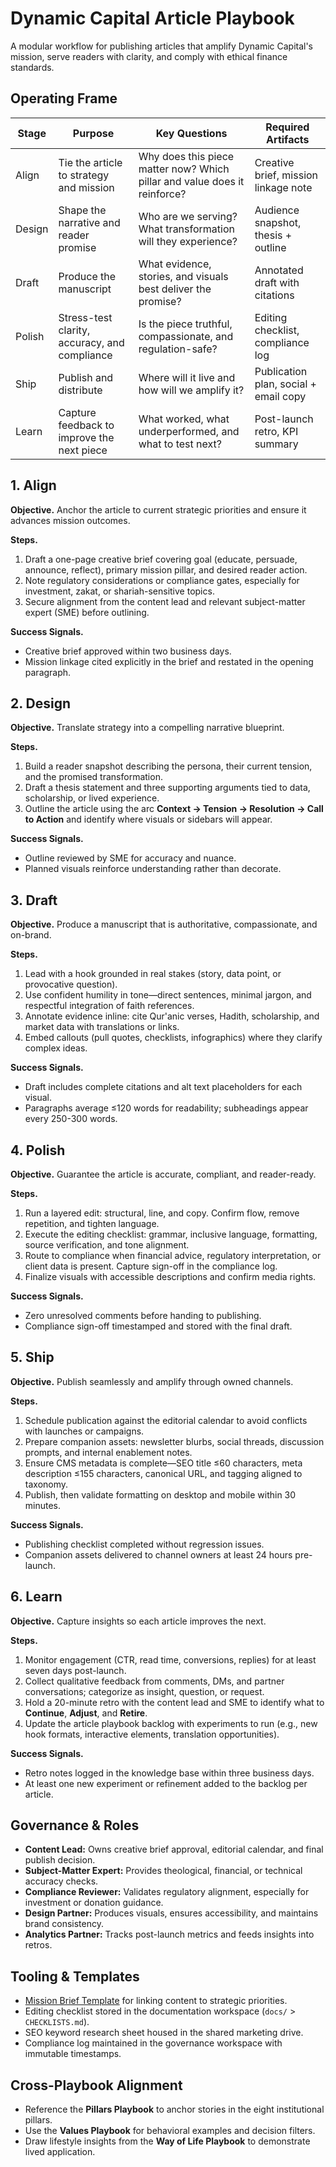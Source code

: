 # Dynamic Capital Article Playbook

A modular workflow for publishing articles that amplify Dynamic Capital's mission, serve readers with clarity, and comply with ethical finance standards.

## Operating Frame

| Stage | Purpose | Key Questions | Required Artifacts |
| --- | --- | --- | --- |
| Align | Tie the article to strategy and mission | Why does this piece matter now? Which pillar and value does it reinforce? | Creative brief, mission linkage note |
| Design | Shape the narrative and reader promise | Who are we serving? What transformation will they experience? | Audience snapshot, thesis + outline |
| Draft | Produce the manuscript | What evidence, stories, and visuals best deliver the promise? | Annotated draft with citations |
| Polish | Stress-test clarity, accuracy, and compliance | Is the piece truthful, compassionate, and regulation-safe? | Editing checklist, compliance log |
| Ship | Publish and distribute | Where will it live and how will we amplify it? | Publication plan, social + email copy |
| Learn | Capture feedback to improve the next piece | What worked, what underperformed, and what to test next? | Post-launch retro, KPI summary |

## 1. Align

**Objective.** Anchor the article to current strategic priorities and ensure it advances mission outcomes.

**Steps.**
1. Draft a one-page creative brief covering goal (educate, persuade, announce, reflect), primary mission pillar, and desired reader action.
2. Note regulatory considerations or compliance gates, especially for investment, zakat, or shariah-sensitive topics.
3. Secure alignment from the content lead and relevant subject-matter expert (SME) before outlining.

**Success Signals.**
- Creative brief approved within two business days.
- Mission linkage cited explicitly in the brief and restated in the opening paragraph.

## 2. Design

**Objective.** Translate strategy into a compelling narrative blueprint.

**Steps.**
1. Build a reader snapshot describing the persona, their current tension, and the promised transformation.
2. Draft a thesis statement and three supporting arguments tied to data, scholarship, or lived experience.
3. Outline the article using the arc **Context → Tension → Resolution → Call to Action** and identify where visuals or sidebars will appear.

**Success Signals.**
- Outline reviewed by SME for accuracy and nuance.
- Planned visuals reinforce understanding rather than decorate.

## 3. Draft

**Objective.** Produce a manuscript that is authoritative, compassionate, and on-brand.

**Steps.**
1. Lead with a hook grounded in real stakes (story, data point, or provocative question).
2. Use confident humility in tone—direct sentences, minimal jargon, and respectful integration of faith references.
3. Annotate evidence inline: cite Qur'anic verses, Hadith, scholarship, and market data with translations or links.
4. Embed callouts (pull quotes, checklists, infographics) where they clarify complex ideas.

**Success Signals.**
- Draft includes complete citations and alt text placeholders for each visual.
- Paragraphs average ≤120 words for readability; subheadings appear every 250-300 words.

## 4. Polish

**Objective.** Guarantee the article is accurate, compliant, and reader-ready.

**Steps.**
1. Run a layered edit: structural, line, and copy. Confirm flow, remove repetition, and tighten language.
2. Execute the editing checklist: grammar, inclusive language, formatting, source verification, and tone alignment.
3. Route to compliance when financial advice, regulatory interpretation, or client data is present. Capture sign-off in the compliance log.
4. Finalize visuals with accessible descriptions and confirm media rights.

**Success Signals.**
- Zero unresolved comments before handing to publishing.
- Compliance sign-off timestamped and stored with the final draft.

## 5. Ship

**Objective.** Publish seamlessly and amplify through owned channels.

**Steps.**
1. Schedule publication against the editorial calendar to avoid conflicts with launches or campaigns.
2. Prepare companion assets: newsletter blurbs, social threads, discussion prompts, and internal enablement notes.
3. Ensure CMS metadata is complete—SEO title ≤60 characters, meta description ≤155 characters, canonical URL, and tagging aligned to taxonomy.
4. Publish, then validate formatting on desktop and mobile within 30 minutes.

**Success Signals.**
- Publishing checklist completed without regression issues.
- Companion assets delivered to channel owners at least 24 hours pre-launch.

## 6. Learn

**Objective.** Capture insights so each article improves the next.

**Steps.**
1. Monitor engagement (CTR, read time, conversions, replies) for at least seven days post-launch.
2. Collect qualitative feedback from comments, DMs, and partner conversations; categorize as insight, question, or request.
3. Hold a 20-minute retro with the content lead and SME to identify what to **Continue**, **Adjust**, and **Retire**.
4. Update the article playbook backlog with experiments to run (e.g., new hook formats, interactive elements, translation opportunities).

**Success Signals.**
- Retro notes logged in the knowledge base within three business days.
- At least one new experiment or refinement added to the backlog per article.

## Governance & Roles

- **Content Lead:** Owns creative brief approval, editorial calendar, and final publish decision.
- **Subject-Matter Expert:** Provides theological, financial, or technical accuracy checks.
- **Compliance Reviewer:** Validates regulatory alignment, especially for investment or donation guidance.
- **Design Partner:** Produces visuals, ensures accessibility, and maintains brand consistency.
- **Analytics Partner:** Tracks post-launch metrics and feeds insights into retros.

## Tooling & Templates

- [Mission Brief Template](./dynamic-capital-core-playbook.md) for linking content to strategic priorities.
- Editing checklist stored in the documentation workspace (`docs/` > `CHECKLISTS.md`).
- SEO keyword research sheet housed in the shared marketing drive.
- Compliance log maintained in the governance workspace with immutable timestamps.

## Cross-Playbook Alignment

- Reference the **Pillars Playbook** to anchor stories in the eight institutional pillars.
- Use the **Values Playbook** for behavioral examples and decision filters.
- Draw lifestyle insights from the **Way of Life Playbook** to demonstrate lived application.
